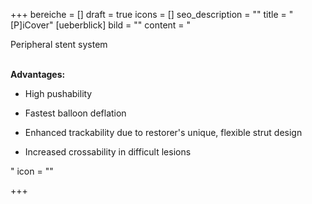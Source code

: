 +++
bereiche = []
draft = true
icons = []
seo_description = ""
title = "[P]iCover"
[ueberblick]
bild = ""
content = "<p>Peripheral stent system</p><p></p><p><br><strong>Advantages:</strong></p><ul><li><p>High pushability</p></li><li><p>Fastest balloon deflation</p></li><li><p>Enhanced trackability due to restorer's unique, flexible strut design</p></li><li><p>Increased crossability in difficult lesions</p></li></ul>"
icon = ""

+++
